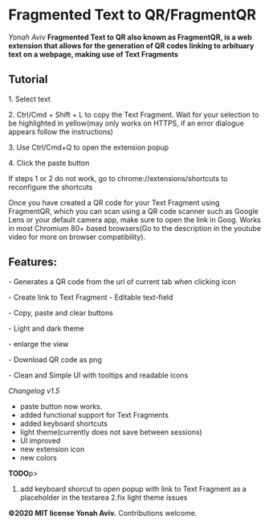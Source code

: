 <h1>Fragmented Text to QR/FragmentQR</h1><p>
<em>Yonah Aviv</em>
<b>Fragmented Text to QR also known as FragmentQR, is a web extension that allows for the generation of QR codes linking to arbituary text on a webpage, making use of Text Fragments</b>

<h2>Tutorial</h2><p>
1. Select text<p>
2. Ctrl/Cmd + Shift + L to copy the Text Fragment. Wait for your selection to be highlighted in yellow(may only works on HTTPS, if an error dialogue appears follow the instructions)<p>
3. Use Ctrl/Cmd+Q to open the extension popup<p>
4. Click the paste button<p>
  If steps 1 or 2 do not work, go to chrome://extensions/shortcuts to reconfigure the shortcuts<p>

Once you have created a QR code for your Text Fragment using FragmentQR, which you can scan using a QR code scanner such as Google Lens or your default camera app, make sure to open the link in Goog. Works in most Chromium 80+ based browsers(Go to the description in the youtube video for more on browser compatibility).<p>


<h2>Features:</h2><p> 
- Generates a QR code from the url of current tab when clicking icon<p>
- Create link to Text Fragment
- Editable text-field<p>
- Copy, paste and clear buttons<p>
- Light and dark theme<p>
- enlarge the view<p>
- Download QR code as png<p>
- Clean and Simple UI with tooltips and readable icons<p>
  
  
<em>Changelog v1.5</em><p>
- paste button now works.
- added functional support for Text Fragments 
- added keyboard shortcuts
- light theme(currently does not save between sessions)
- UI improved
- new extension icon
- new colors

<b>TODO</b>p>
1. add keyboard shorcut to open popup with link to Text Fragment as a placeholder in the textarea 
2.fix light theme issues

<b>©2020 MIT license Yonah Aviv.</b>
Contributions welcome.<p>

